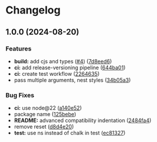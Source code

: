 # Changelog

## 1.0.0 (2024-08-20)


### Features

* **build:** add cjs and types ([#4](https://github.com/kettei-sproutty/colsys/issues/4)) ([7d8eed6](https://github.com/kettei-sproutty/colsys/commit/7d8eed6d59c872304060bec61f3deb7813e0d213))
* **ci:** add release-versioning pipeline ([644ba01](https://github.com/kettei-sproutty/colsys/commit/644ba0114d09dcb1f913ed8525761d7da4103d3b))
* **ci:** create test workflow ([2264635](https://github.com/kettei-sproutty/colsys/commit/2264635d66731ecda0320d54ee53152cab02f4e8))
* pass multiple arguments, nest styles ([34b05a3](https://github.com/kettei-sproutty/colsys/commit/34b05a3dd264b381465b9b334a3e0401eadd0cb4))


### Bug Fixes

* **ci:** use node@22 ([a140e52](https://github.com/kettei-sproutty/colsys/commit/a140e52518f935c1d305c82cf7e9d5346588c72e))
* package name ([125bebe](https://github.com/kettei-sproutty/colsys/commit/125bebed4021bf27c535e300b3fa511102a4ca9d))
* **README:** advanced compatibility indentation ([2484fa4](https://github.com/kettei-sproutty/colsys/commit/2484fa4d0571d63cc87eef4666b9c19aa7a6d4fd))
* remove reset ([d8d4e20](https://github.com/kettei-sproutty/colsys/commit/d8d4e206186719d8f45ec11580ed6ea2f1436ffe))
* **test:** use ns instead of chalk in test ([ec81327](https://github.com/kettei-sproutty/colsys/commit/ec81327d4ed98beb318308ddfc287eda80d9ffed))
